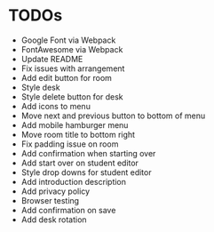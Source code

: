 # TODOs

* Google Font via Webpack
* FontAwesome via Webpack
* Update README
* Fix issues with arrangement
* Add edit button for room
* Style desk
* Style delete button for desk
* Add icons to menu
* Move next and previous button to bottom of menu
* Add mobile hamburger menu
* Move room title to bottom right
* Fix padding issue on room
* Add confirmation when starting over
* Add start over on student editor
* Style drop downs for student editor
* Add introduction description
* Add privacy policy
* Browser testing
* Add confirmation on save
* Add desk rotation
